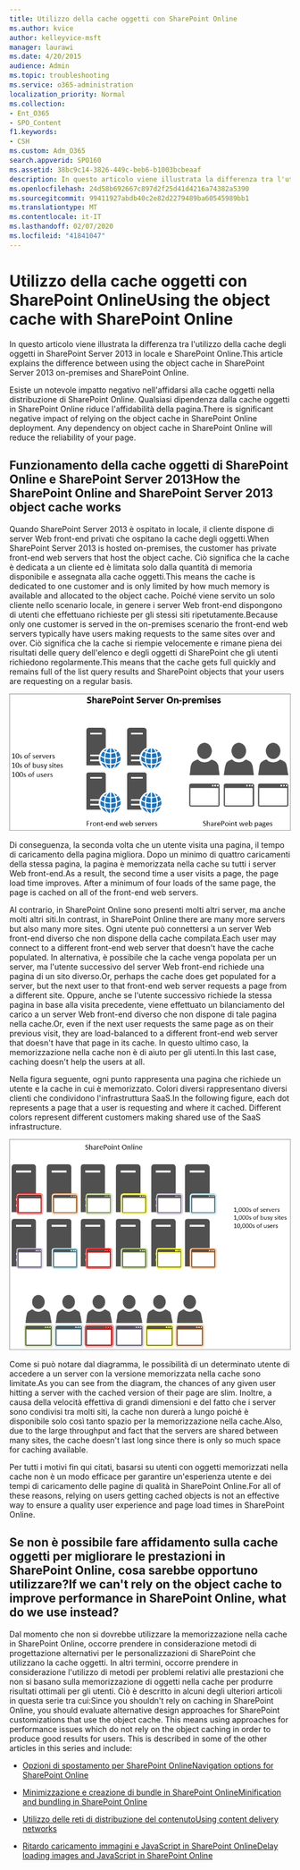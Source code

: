 ```yaml
---
title: Utilizzo della cache oggetti con SharePoint Online
ms.author: kvice
author: kelleyvice-msft
manager: laurawi
ms.date: 4/20/2015
audience: Admin
ms.topic: troubleshooting
ms.service: o365-administration
localization_priority: Normal
ms.collection:
- Ent_O365
- SPO_Content
f1.keywords:
- CSH
ms.custom: Adm_O365
search.appverid: SPO160
ms.assetid: 38bc9c14-3826-449c-beb6-b1003bcbeaaf
description: In questo articolo viene illustrata la differenza tra l'utilizzo della cache degli oggetti in SharePoint Server 2013 in locale e SharePoint Online.
ms.openlocfilehash: 24d58b692667c897d2f25d41d4216a74382a5390
ms.sourcegitcommit: 99411927abdb40c2e82d2279489ba60545989bb1
ms.translationtype: MT
ms.contentlocale: it-IT
ms.lasthandoff: 02/07/2020
ms.locfileid: "41841047"
---
```

# <a name="using-the-object-cache-with-sharepoint-online"></a><span data-ttu-id="da35d-103">Utilizzo della cache oggetti con SharePoint Online</span><span class="sxs-lookup"><span data-stu-id="da35d-103">Using the object cache with SharePoint Online</span></span>

<span data-ttu-id="da35d-104">In questo articolo viene illustrata la differenza tra l'utilizzo della cache degli oggetti in SharePoint Server 2013 in locale e SharePoint Online.</span><span class="sxs-lookup"><span data-stu-id="da35d-104">This article explains the difference between using the object cache in SharePoint Server 2013 on-premises and SharePoint Online.</span></span>
  
<span data-ttu-id="da35d-p101">Esiste un notevole impatto negativo nell'affidarsi alla cache oggetti nella distribuzione di SharePoint Online. Qualsiasi dipendenza dalla cache oggetti in SharePoint Online riduce l'affidabilità della pagina.</span><span class="sxs-lookup"><span data-stu-id="da35d-p101">There is significant negative impact of relying on the object cache in SharePoint Online deployment. Any dependency on object cache in SharePoint Online will reduce the reliability of your page.</span></span> 
  
## <a name="how-the-sharepoint-online-and-sharepoint-server-2013-object-cache-works"></a><span data-ttu-id="da35d-107">Funzionamento della cache oggetti di SharePoint Online e SharePoint Server 2013</span><span class="sxs-lookup"><span data-stu-id="da35d-107">How the SharePoint Online and SharePoint Server 2013 object cache works</span></span>

<span data-ttu-id="da35d-108">Quando SharePoint Server 2013 è ospitato in locale, il cliente dispone di server Web front-end privati che ospitano la cache degli oggetti.</span><span class="sxs-lookup"><span data-stu-id="da35d-108">When SharePoint Server 2013 is hosted on-premises, the customer has private front-end web servers that host the object cache.</span></span> <span data-ttu-id="da35d-109">Ciò significa che la cache è dedicata a un cliente ed è limitata solo dalla quantità di memoria disponibile e assegnata alla cache oggetti.</span><span class="sxs-lookup"><span data-stu-id="da35d-109">This means the cache is dedicated to one customer and is only limited by how much memory is available and allocated to the object cache.</span></span> <span data-ttu-id="da35d-110">Poiché viene servito un solo cliente nello scenario locale, in genere i server Web front-end dispongono di utenti che effettuano richieste per gli stessi siti ripetutamente.</span><span class="sxs-lookup"><span data-stu-id="da35d-110">Because only one customer is served in the on-premises scenario the front-end web servers typically have users making requests to the same sites over and over.</span></span> <span data-ttu-id="da35d-111">Ciò significa che la cache si riempie velocemente e rimane piena dei risultati delle query dell'elenco e degli oggetti di SharePoint che gli utenti richiedono regolarmente.</span><span class="sxs-lookup"><span data-stu-id="da35d-111">This means that the cache gets full quickly and remains full of the list query results and SharePoint objects that your users are requesting on a regular basis.</span></span>
  
![Mostra il traffico e il caricamento ai server Web front-end locali](media/a0d38b36-4909-4abb-8d4e-4930814bb3de.png)
  
<span data-ttu-id="da35d-p103">Di conseguenza, la seconda volta che un utente visita una pagina, il tempo di caricamento della pagina migliora. Dopo un minimo di quattro caricamenti della stessa pagina, la pagina è memorizzata nella cache su tutti i server Web front-end.</span><span class="sxs-lookup"><span data-stu-id="da35d-p103">As a result, the second time a user visits a page, the page load time improves. After a minimum of four loads of the same page, the page is cached on all of the front-end web servers.</span></span>
  
<span data-ttu-id="da35d-115">Al contrario, in SharePoint Online sono presenti molti altri server, ma anche molti altri siti.</span><span class="sxs-lookup"><span data-stu-id="da35d-115">In contrast, in SharePoint Online there are many more servers but also many more sites.</span></span> <span data-ttu-id="da35d-116">Ogni utente può connettersi a un server Web front-end diverso che non dispone della cache compilata.</span><span class="sxs-lookup"><span data-stu-id="da35d-116">Each user may connect to a different front-end web server that doesn't have the cache populated.</span></span> <span data-ttu-id="da35d-117">In alternativa, è possibile che la cache venga popolata per un server, ma l'utente successivo del server Web front-end richiede una pagina di un sito diverso.</span><span class="sxs-lookup"><span data-stu-id="da35d-117">Or, perhaps the cache does get populated for a server, but the next user to that front-end web server requests a page from a different site.</span></span> <span data-ttu-id="da35d-118">Oppure, anche se l'utente successivo richiede la stessa pagina in base alla visita precedente, viene effettuato un bilanciamento del carico a un server Web front-end diverso che non dispone di tale pagina nella cache.</span><span class="sxs-lookup"><span data-stu-id="da35d-118">Or, even if the next user requests the same page as on their previous visit, they are load-balanced to a different front-end web server that doesn't have that page in its cache.</span></span> <span data-ttu-id="da35d-119">In questo ultimo caso, la memorizzazione nella cache non è di aiuto per gli utenti.</span><span class="sxs-lookup"><span data-stu-id="da35d-119">In this last case, caching doesn't help the users at all.</span></span>
  
<span data-ttu-id="da35d-p105">Nella figura seguente, ogni punto rappresenta una pagina che richiede un utente e la cache in cui è memorizzato. Colori diversi rappresentano diversi clienti che condividono l'infrastruttura SaaS.</span><span class="sxs-lookup"><span data-stu-id="da35d-p105">In the following figure, each dot represents a page that a user is requesting and where it cached. Different colors represent different customers making shared use of the SaaS infrastructure.</span></span>
  
![Mostra i risultati di memorizzazione nella cache degli oggetti in SharePoint Online](media/25d04011-ef83-4cb7-9e04-a6ed490f63c3.png)
  
<span data-ttu-id="da35d-123">Come si può notare dal diagramma, le possibilità di un determinato utente di accedere a un server con la versione memorizzata nella cache sono limitate.</span><span class="sxs-lookup"><span data-stu-id="da35d-123">As you can see from the diagram, the chances of any given user hitting a server with the cached version of their page are slim.</span></span> <span data-ttu-id="da35d-124">Inoltre, a causa della velocità effettiva di grandi dimensioni e del fatto che i server sono condivisi tra molti siti, la cache non durerà a lungo poiché è disponibile solo così tanto spazio per la memorizzazione nella cache.</span><span class="sxs-lookup"><span data-stu-id="da35d-124">Also, due to the large throughput and fact that the servers are shared between many sites, the cache doesn't last long since there is only so much space for caching available.</span></span>
  
<span data-ttu-id="da35d-125">Per tutti i motivi fin qui citati, basarsi su utenti con oggetti memorizzati nella cache non è un modo efficace per garantire un'esperienza utente e dei tempi di caricamento delle pagine di qualità in SharePoint Online.</span><span class="sxs-lookup"><span data-stu-id="da35d-125">For all of these reasons, relying on users getting cached objects is not an effective way to ensure a quality user experience and page load times in SharePoint Online.</span></span>
  
## <a name="if-we-cant-rely-on-the-object-cache-to-improve-performance-in-sharepoint-online-what-do-we-use-instead"></a><span data-ttu-id="da35d-126">Se non è possibile fare affidamento sulla cache oggetti per migliorare le prestazioni in SharePoint Online, cosa sarebbe opportuno utilizzare?</span><span class="sxs-lookup"><span data-stu-id="da35d-126">If we can't rely on the object cache to improve performance in SharePoint Online, what do we use instead?</span></span>

<span data-ttu-id="da35d-p107">Dal momento che non si dovrebbe utilizzare la memorizzazione nella cache in SharePoint Online, occorre prendere in considerazione metodi di progettazione alternativi per le personalizzazioni di SharePoint che utilizzano la cache oggetti. In altri termini, occorre prendere in considerazione l'utilizzo di metodi per problemi relativi alle prestazioni che non si basano sulla memorizzazione di oggetti nella cache per produrre risultati ottimali per gli utenti. Ciò è descritto in alcuni degli ulteriori articoli in questa serie tra cui:</span><span class="sxs-lookup"><span data-stu-id="da35d-p107">Since you shouldn't rely on caching in SharePoint Online, you should evaluate alternative design approaches for SharePoint customizations that use the object cache. This means using approaches for performance issues which do not rely on the object caching in order to produce good results for users. This is described in some of the other articles in this series and include:</span></span>
  
- [<span data-ttu-id="da35d-130">Opzioni di spostamento per SharePoint Online</span><span class="sxs-lookup"><span data-stu-id="da35d-130">Navigation options for SharePoint Online</span></span>](navigation-options-for-sharepoint-online.md)
    
- [<span data-ttu-id="da35d-131">Minimizzazione e creazione di bundle in SharePoint Online</span><span class="sxs-lookup"><span data-stu-id="da35d-131">Minification and bundling in SharePoint Online</span></span>](minification-and-bundling-in-sharepoint-online.md)
    
- [<span data-ttu-id="da35d-132">Utilizzo delle reti di distribuzione del contenuto</span><span class="sxs-lookup"><span data-stu-id="da35d-132">Using content delivery networks</span></span>](using-content-delivery-networks-with-sharepoint-online.md)
    
- [<span data-ttu-id="da35d-133">Ritardo caricamento immagini e JavaScript in SharePoint Online</span><span class="sxs-lookup"><span data-stu-id="da35d-133">Delay loading images and JavaScript in SharePoint Online</span></span>](delay-loading-images-and-javascript-in-sharepoint-online.md)
    

